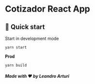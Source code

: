 # Cotizador React App 

## 🚀 Quick start

Start in development mode

```shell
yarn start
```

**Prod**

```shell
yarn build
```

##### Made with ❤️ by Leandro Arturi
